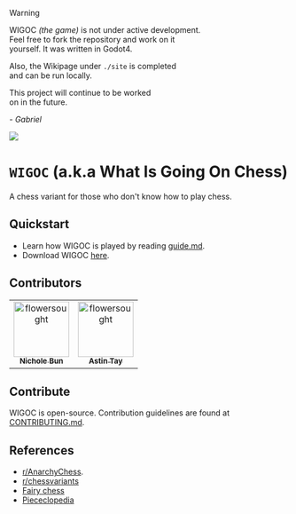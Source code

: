 > [!WARNING]  
> WIGOC *(the game)* is not under active development.  
> Feel free to fork the repository and work on it  
> yourself. It was written in Godot4.   
>  
> Also, the Wikipage under `./site` is completed   
> and can be run locally.  
> 
> This project will continue to be worked   
> on in the future.  
> 
> *\- Gabriel* 

![](https://img.shields.io/badge/wigoc_1.0-pre_alpha-orange)

# `WIGOC` (a.k.a What Is Going On Chess)

A chess variant for those who don't know how to play chess.  

## Quickstart

* Learn how WIGOC is played by reading [guide.md](doc/guide.md).  
* Download WIGOC [here](itch.io/link/add-later).  

## Contributors

<table>
	<tbody>
        <tr>
            <td align="center">
                <a href="https://www.linkedin.com/in/nicholebun/">
                    <img src="https://avatars.githubusercontent.com/u/169415342?v=4" width="100;" alt="flowersought"/>
                    <br />
                    <sub><b>Nichole Bun</b></sub>
                </a>
            </td>
	    <td align="center">
		<a href="https://github.com/a-stint">
                    <img src="https://avatars.githubusercontent.com/u/149822619?v=4" width="100;" alt="flowersought"/>
                    <br />
                    <sub><b>Astin Tay</b></sub>
                </a>
            </td>
	</tr>
	<tbody>
</table>

## Contribute

WIGOC is open-source. Contribution guidelines are found at [CONTRIBUTING.md](admin/CONTRIBUTING.md).  

## References

* [r/AnarchyChess](https://www.reddit.com/r/AnarchyChess/wiki/index/).
* [r/chessvariants](https://www.reddit.com/r/chessvariants/)
* [Fairy chess](https://en.wikipedia.org/wiki/Fairy_chess)
* [Piececlopedia](https://www.chessvariants.com/index/mainquery.php?type=Piececlopedia&orderby=LinkText&displayauthor=1&displayinventor=1&usethisheading=Piececlopedia)
